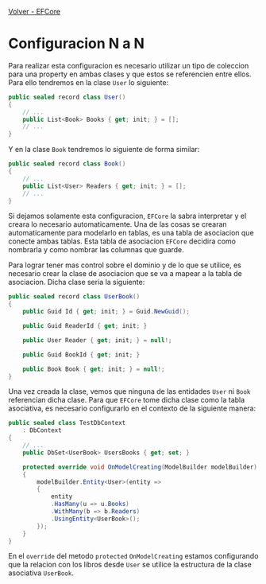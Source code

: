 [Volver - EFCore](https://github.com/IngSoft-DA2/DA2-Tecnologia/tree/ef-core#indice)
# Configuracion N a N

Para realizar esta configuracion es necesario utilizar un tipo de coleccion para una property en ambas clases y que estos se referencien entre ellos. Para ello tendremos en la clase `User` lo siguiente:
```C#
public sealed record class User()
{
    // ...
    public List<Book> Books { get; init; } = [];
    // ...
}
```

Y en la clase `Book` tendremos lo siguiente de forma similar:
```C#
public sealed record class Book()
{
    // ...
    public List<User> Readers { get; init; } = [];
    // ...
}
```

Si dejamos solamente esta configuracion, `EFCore` la sabra interpretar y el creara lo necesario automaticamente. Una de las cosas se crearan automaticamente para modelarlo en tablas, es una tabla de asociacion que conecte ambas tablas. Esta tabla de asociacion `EFCore` decidira como nombrarla y como nombrar las columnas que guarde.

Para lograr tener mas control sobre el dominio y de lo que se utilice, es necesario crear la clase de asociacion que se va a mapear a la tabla de asociacion. Dicha clase seria la siguiente:
```C#
public sealed record class UserBook()
{
    public Guid Id { get; init; } = Guid.NewGuid();

    public Guid ReaderId { get; init; }

    public User Reader { get; init; } = null!;

    public Guid BookId { get; init; }

    public Book Book { get; init; } = null!;
}
```
Una vez creada la clase, vemos que ninguna de las entidades `User` ni `Book` referencian dicha clase. Para que `EFCore` tome dicha clase como la tabla asociativa, es necesario configurarlo en el contexto de la siguiente manera:
```C#
public sealed class TestDbContext
    : DbContext
{
    // ...
    public DbSet<UserBook> UsersBooks { get; set; }

    protected override void OnModelCreating(ModelBuilder modelBuilder)
    {
        modelBuilder.Entity<User>(entity =>
        {
            entity
            .HasMany(u => u.Books)
            .WithMany(b => b.Readers)
            .UsingEntity<UserBook>();
        });
    }
}
```
En el `override` del metodo `protected` `OnModelCreating` estamos configurando que la relacion con los libros desde `User` se utilice la estructura de la clase asociativa `UserBook`.
